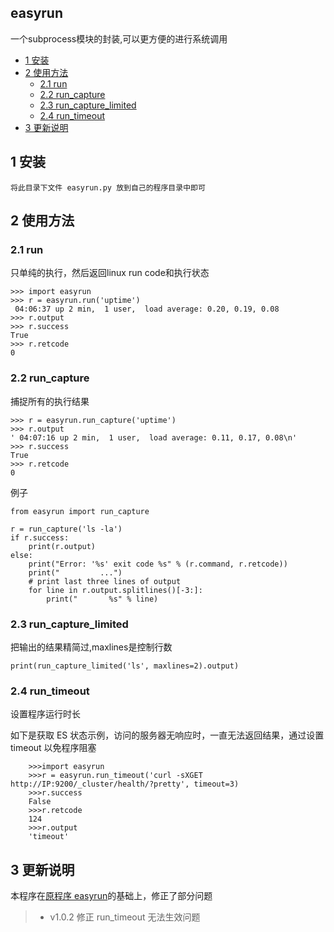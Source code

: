 ## easyrun

一个subprocess模块的封装,可以更方便的进行系统调用

<!-- vim-markdown-toc GFM -->
* [1 安装](#1-安装)
* [2 使用方法](#2-使用方法)
    * [2.1 run](#21-run)
    * [2.2 run_capture](#22-run_capture)
    * [2.3 run_capture_limited](#23-run_capture_limited)
    * [2.4 run_timeout](#24-run_timeout)
* [3 更新说明](#3-更新说明)

<!-- vim-markdown-toc -->

## 1 安装

```
将此目录下文件 easyrun.py 放到自己的程序目录中即可
```

## 2 使用方法

### 2.1 run

只单纯的执行，然后返回linux run code和执行状态

```
>>> import easyrun
>>> r = easyrun.run('uptime')
 04:06:37 up 2 min,  1 user,  load average: 0.20, 0.19, 0.08
>>> r.output
>>> r.success
True
>>> r.retcode
0
```
### 2.2 run_capture
捕捉所有的执行结果
```
>>> r = easyrun.run_capture('uptime')
>>> r.output
' 04:07:16 up 2 min,  1 user,  load average: 0.11, 0.17, 0.08\n'
>>> r.success
True
>>> r.retcode
0
```
例子
```
from easyrun import run_capture

r = run_capture('ls -la')
if r.success:
    print(r.output)
else:
    print("Error: '%s' exit code %s" % (r.command, r.retcode))
    print("         ...")
    # print last three lines of output
    for line in r.output.splitlines()[-3:]:
        print("       %s" % line)
```

### 2.3 run_capture_limited

把输出的结果精简过,maxlines是控制行数
```
print(run_capture_limited('ls', maxlines=2).output)
```

### 2.4 run_timeout

设置程序运行时长

如下是获取 ES 状态示例，访问的服务器无响应时，一直无法返回结果，通过设置 timeout 以免程序阻塞

```
    >>>import easyrun
    >>>r = easyrun.run_timeout('curl -sXGET http://IP:9200/_cluster/health/?pretty', timeout=3)
    >>>r.success
    False
    >>>r.retcode
    124
    >>>r.output
    'timeout'
```

## 3 更新说明


本程序在[原程序 easyrun](https://github.com/rfyiamcool/easyrun)的基础上，修正了部分问题

> * v1.0.2 修正 run_timeout 无法生效问题


